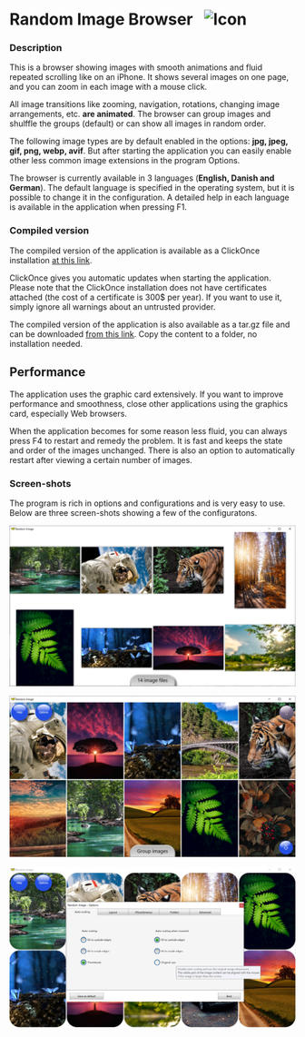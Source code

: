 # Random Image Browser &nbsp; ![Icon](src/Resources/butterfly.ico?raw=true)

### Description

This is a browser showing images with smooth animations and fluid repeated scrolling like on an iPhone. It shows several images on one page, and you can zoom in each image with a mouse click.

All image transitions like zooming, navigation, rotations, changing image arrangements, etc. **are animated**. The browser can group images and shulffle the groups (default) or can show all images in random order.

The following image types are by default enabled in the options:
**jpg, jpeg, gif, png, webp, avif**.
But after starting the application you can easily enable other less common image extensions in the program Options.

The browser is currently available in 3 languages (**English, Danish and German**). The default language is specified
in the operating system, but it is possible to change it in the configuration.
A detailed help in each language is available in the application when pressing F1.

### Compiled version

The compiled version of the application is available as a ClickOnce installation [at this link](https://htmlpreview.github.io/?https://raw.githubusercontent.com/RadekBuczkowski/random_image_browser/main/ClickOnce/Publish.html).

ClickOnce gives you automatic updates when starting the application. Please note that the ClickOnce installation does not have certificates attached
(the cost of a certificate is 300$ per year). If you want to use it, simply ignore all warnings about an untrusted provider.

The compiled version of the application is also available as a tar.gz file and can be downloaded [from this link](https://raw.githubusercontent.com/RadekBuczkowski/random_image_browser/main/publish/RandomImageBrowser.tar.gz). Copy the content to a folder, no installation needed.

## Performance

The application uses the graphic card extensively. If you want to improve performance and smoothness, close other applications using the graphics card, 
especially Web browsers.

When the application becomes for some reason less fluid, you can always press F4 to restart and remedy the problem. It is fast and keeps the state and order of the images unchanged. There is also an option to automatically restart after viewing a certain number of images.

### Screen-shots

The program is rich in options and configurations and is very easy to use. Below are three screen-shots showing a few of the configuratons.

![Icon](demo/demo1.jpg?raw=true)

![Icon](demo/demo2.jpg?raw=true)

![Icon](demo/demo3.jpg?raw=true)
